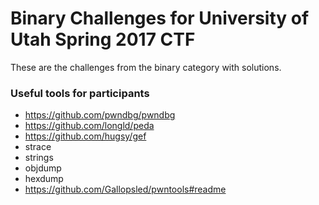 # Binary Challenges for University of Utah Spring 2017 CTF

These are the challenges from the binary category with solutions. 


### Useful tools for participants 

- https://github.com/pwndbg/pwndbg
- https://github.com/longld/peda
- https://github.com/hugsy/gef
- strace
- strings
- objdump
- hexdump
- https://github.com/Gallopsled/pwntools#readme
